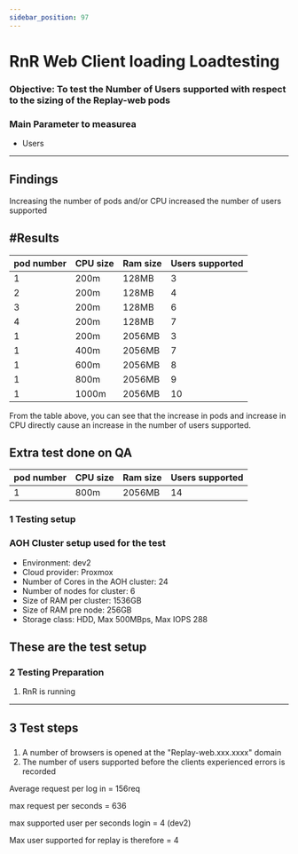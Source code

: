 ```yaml
---
sidebar_position: 97
---
```


# RnR Web Client loading Loadtesting 

### Objective: To test the Number of Users supported  with respect to the sizing of the Replay-web pods

### Main Parameter to measurea
- Users

---
Findings
---
Increasing the number of pods and/or CPU increased the number of users supported

## #Results


<table>
  <thead>
    <tr>
      <th>pod number </th>
      <th>CPU size </th>
      <th>Ram size</th>
      <th>Users supported</th>
    </tr>
  </thead>
  <tbody>
    <tr>
      <td>1</td>
      <td> 200m</td>
      <td>128MB</td>
      <td> 3</td>
    </tr>
    <tr>
      <td>2</td>
      <td>  200m</td>
      <td>128MB</td>
      <td>4</td>
    </tr>
	<tr>
      <td>3</td>
      <td>  200m</td>
      <td>128MB</td>
      <td>6</td>
    </tr>
    <tr>
      <td>4</td>
      <td>200m</td>
      <td>128MB</td>
      <td>7</td>
    </tr>
    <tr>
      <td >1 </td>
      <td>200m</td>
      <td>2056MB</td>
      <td>3</td>
    </tr>
    <tr>
      <td >1 </td>
      <td>400m</td>
      <td>2056MB</td>
      <td>7</td>
    </tr>
    <tr>
      <td >1 </td>
      <td>600m</td>
      <td>2056MB</td>
      <td>8</td>
    </tr>
    <tr>
      <td >1 </td>
      <td>800m</td>
      <td>2056MB</td>
      <td>9</td>
    </tr>
    <tr>
      <td >1 </td>
      <td>1000m</td>
      <td>2056MB</td>
      <td>10</td>
    </tr>

  </tbody>
</table>

From the table above, you can see that the increase in pods and increase in CPU directly cause an increase in the number of users supported. 

## Extra test done on QA
<table>
  <thead>
    <tr>
      <th>pod number </th>
      <th>CPU size </th>
      <th>Ram size</th>
      <th>Users supported</th>
    </tr>
  </thead>
  <tbody>
    <tr>
      <td>1</td>
      <td> 800m</td>
      <td>2056MB</td>
      <td> 14</td>
    </tr>

  </tbody>
</table>


### 1 Testing setup


### AOH Cluster setup used for the test

- Environment:                        	dev2
- Cloud provider:                     	Proxmox
- Number of Cores in the AOH cluster: 	24
- Number of nodes for cluster:        	6
- Size of RAM per cluster:            	1536GB
- Size of RAM pre node:               	256GB
- Storage class:                     	HDD, Max 500MBps, Max IOPS  288


## These are the test setup



### 2 Testing Preparation
1) RnR is running



---
3 Test steps
---
<!-- Chapter content here -->

### 
1) A number of browsers is opened at the "Replay-web.xxx.xxxx" domain
2) The number of users supported before the clients experienced errors is recorded




Average request per log in  = 156req

max request per seconds = 636

max supported user per seconds login = 4 (dev2)

Max user supported for replay is therefore = 4

